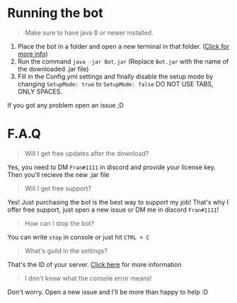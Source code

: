 # Running the bot
> Make sure to have java 8 or newer installed.
1. Place the bot in a folder and open a new terminal in that folder. ([Click for more info](https://www.groovypost.com/howto/open-command-window-terminal-window-specific-folder-windows-mac-linux/))
2. Run the command `java -jar Bot.jar` (Replace `Bot.jar` with the name of the downloaded .jar file)
3. Fill in the Config.yml settings and finally disable the setup mode by changing `SetupMode: true` to `SetupMode: false` DO NOT USE TABS, ONLY SPACES.


If you got any problem open an issue ;D

# F.A.Q

> Will I get free updates after the download?

Yes, you need to DM `Fran#1111` in discord and provide your license key. Then you'll recieve the new .jar file

> Will I get free support?

Yes! Just purchasing the bot is the best way to support my job! That's why I offer free support, just open a new issue or DM me in discord `Fran#1111`!

> How can I stop the bot?

You can write `stop` in console or just hit `CTRL + C`

> What's guild in the settings?

That's the ID of your server. [Click here](https://support.discord.com/hc/en-us/articles/206346498) for more information

> I don't know what the console error means!

Don't worry. Open a new issue and I'll be more than happy to help :D
